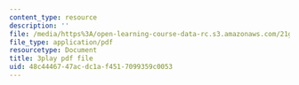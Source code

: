 ```yaml
---
content_type: resource
description: ''
file: /media/https%3A/open-learning-course-data-rc.s3.amazonaws.com/21g-027-asia-in-the-modern-world-images-representations-fall-2016/48c4446747acdc1af4517099359c0053_1801231.pdf
file_type: application/pdf
resourcetype: Document
title: 3play pdf file
uid: 48c44467-47ac-dc1a-f451-7099359c0053
---
```

